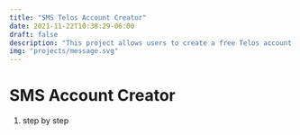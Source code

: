 ```yaml
---
title: "SMS Telos Account Creator"
date: 2021-11-22T10:38:29-06:00
draft: false
description: "This project allows users to create a free Telos account over SMS."
img: "projects/message.svg"
---
```


# SMS Account Creator

1. step by step